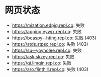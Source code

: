 # 网页状态
- https://mization.edpjg.repl.co: 失败
- https://apping.eywjx.repl.co: 失败
- https://beaspy--hting.repl.co: 失败 (403)
- https://stds.stpsc.repl.co: 失败 (403)
- https://su--yoyholee.repl.co: 失败
- https://ask.skzey.repl.co: 失败
- https://qi.limqin.repl.co: 失败
- https://aro.flinthill.repl.co: 失败 (403)
